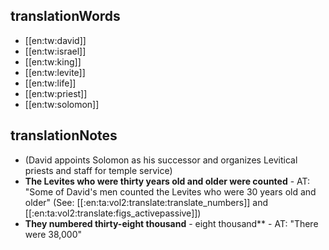 ## translationWords

* [[en:tw:david]]
* [[en:tw:israel]]
* [[en:tw:king]]
* [[en:tw:levite]]
* [[en:tw:life]]
* [[en:tw:priest]]
* [[en:tw:solomon]]

## translationNotes

* (David appoints Solomon as his successor and organizes Levitical priests and staff for temple service)
* **The Levites who were thirty years old and older were counted** - AT: "Some of David's men counted the Levites who were 30 years old and older" (See: [[:en:ta:vol2:translate:translate_numbers]] and [[:en:ta:vol2:translate:figs_activepassive]])
* **They numbered thirty-eight thousand** - eight thousand** - AT: "There were 38,000"
